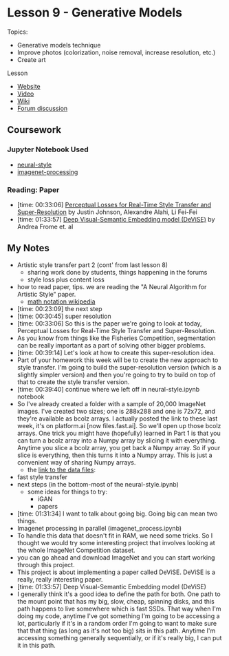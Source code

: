 # Lesson 9 - Generative Models

Topics:

* Generative models technique
* Improve photos (colorization, noise removal, increase resolution, etc.)
* Create art

Lesson

* [Website](http://course17.fast.ai/lessons/lesson9.html)
* [Video](https://youtu.be/I-P363wSv0Q)
* [Wiki](http://forums.fast.ai/t/lesson-9-wiki)
* [Forum discussion](http://forums.fast.ai/t/lesson-9-discussion)

## Coursework

### Jupyter Notebook Used

* [neural-style](https://github.com/fastai/courses/blob/master/deeplearning2/neural-style.ipynb)
* [imagenet-processing](https://github.com/fastai/courses/blob/master/deeplearning2/imagenet_process.ipynb)

### Reading: Paper

- [time: 00:33:06] [Perceptual Losses for Real-Time Style Transfer and Super-Resolution](https://arxiv.org/abs/1603.08155) by Justin Johnson, Alexandre Alahi, Li Fei-Fei
- [time: 01:33:57] [Deep Visual-Semantic Embedding model (DeViSE)](https://papers.nips.cc/paper/5204-devise-a-deep-visual-semantic-embedding-model) by Andrea Frome et. al

## My Notes

- Artistic style transfer part 2 (cont' from last lesson 8)
  - sharing work done by students, things happening in the forums
  - style loss plus content loss
- how to read paper, tips. we are reading the "A Neural Algorithm for Artistic Style" paper.
  - [math notation wikipedia](https://en.wikipedia.org/wiki/List_of_mathematical_symbols)
- [time: 00:23:09] the next step
- [time: 00:30:45] super resolution
- [time: 00:33:06] So this is the paper we're going to look at today, Perceptual Losses for Real-Time Style Transfer and Super-Resolution.
- As you know from things like the Fisheries Competition, segmentation can be really important as a part of solving other bigger problems.
- [time: 00:39:14] Let's look at how to create this super-resolution idea.
- Part of your homework this week will be to create the new approach to style transfer. I'm going to build the super-resolution version (which is a slightly simpler version) and then you're going to try to build on top of that to create the style transfer version.
- [time: 00:39:40] continue where we left off in neural-style.ipynb notebook
- So I've already created a folder with a sample of 20,000 ImageNet images. I've created two sizes; one is 288x288 and one is 72x72, and they're available as bcolz arrays. I actually posted the link to these last week, it's on platform.ai [now files.fast.ai]. So we'll open up those bcolz arrays. One trick you might have (hopefully) learned in Part 1 is that you can turn a bcolz array into a Numpy array by slicing it with everything. Anytime you slice a bcolz array, you get back a Numpy array. So if your slice is everything, then this turns it into a Numpy array. This is just a convenient way of sharing Numpy arrays.
  - the [link to the data files](http://forums.fast.ai/t/lesson-8-discussion/1522):
- fast style transfer
- next steps (in the bottom-most of the neural-style.ipynb)
  - some ideas for things to try:
    - iGAN
    - papers
- [time: 01:31:34] I want to talk about going big. Going big can mean two things.
- Imagenet processing in parallel (imagenet_process.ipynb)
- To handle this data that doesn't fit in RAM, we need some tricks. So I thought we would try some interesting project that involves looking at the whole ImageNet Competition dataset.
- you can go ahead and download ImageNet and you can start working through this project.
- This project is about implementing a paper called DeViSE. DeViSE is a really, really interesting paper.
- [time: 01:33:57] Deep Visual-Semantic Embedding model (DeViSE)
- I generally think it's a good idea to define the path for both. One path to the mount point that has my big, slow, cheap, spinning disks, and this path happens to live somewhere which is fast SSDs. That way when I'm doing my code, anytime I've got something I'm going to be accessing a lot, particularly if it's in a random order I'm going to want to make sure that that thing (as long as it's not too big) sits in this path. Anytime I'm accessing something generally sequentially, or if it's really big, I can put it in this path.
